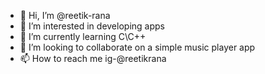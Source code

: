 - 👋 Hi, I’m @reetik-rana
- 👀 I’m interested in developing apps
- 🌱 I’m currently learning C\C++
- 💞️ I’m looking to collaborate on a simple music player app
- 📫 How to reach me ig-@reetikrana

<!---
reetik-rana/reetik-rana is a ✨ special ✨ repository because its `README.md` (this file) appears on your GitHub profile.
You can click the Preview link to take a look at your changes.
--->
